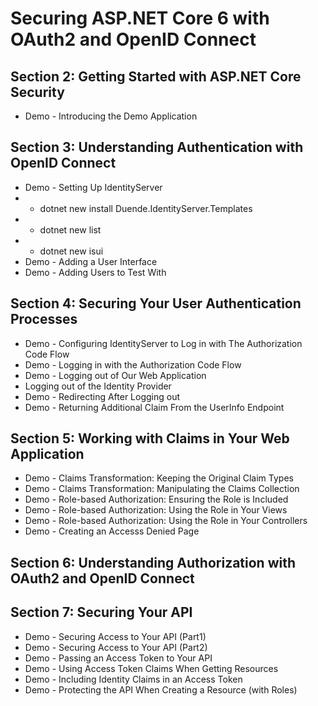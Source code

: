 # Securing ASP.NET Core 6 with OAuth2 and OpenID Connect
## Section 2: Getting Started with ASP.NET Core Security
* Demo - Introducing the Demo Application
## Section 3: Understanding Authentication with OpenID Connect
* Demo - Setting Up IdentityServer
* - dotnet new install Duende.IdentityServer.Templates
* - dotnet new list
* - dotnet new isui
* Demo - Adding a User Interface
* Demo - Adding Users to Test With
## Section 4: Securing Your User Authentication Processes
* Demo - Configuring IdentityServer to Log in with The Authorization Code Flow
* Demo - Logging in with the Authorization Code Flow
* Demo - Logging out of Our Web Application
* Logging out of the Identity Provider
* Demo - Redirecting After Logging out
* Demo - Returning Additional Claim From the UserInfo Endpoint
## Section 5: Working with Claims in Your Web Application
* Demo - Claims Transformation: Keeping the Original Claim Types
* Demo - Claims Transformation: Manipulating the Claims Collection
* Demo - Role-based Authorization: Ensuring the Role is Included
* Demo - Role-based Authorization: Using the Role in Your Views
* Demo - Role-based Authorization: Using the Role in Your Controllers
* Demo - Creating an Accesss Denied Page
## Section 6: Understanding Authorization with OAuth2 and OpenID Connect
## Section 7: Securing Your API
* Demo - Securing Access to Your API (Part1)
* Demo - Securing Access to Your API (Part2)
* Demo - Passing an Access Token to Your API
* Demo - Using Access Token Claims When Getting Resources
* Demo - Including Identity Claims in an Access Token
* Demo - Protecting the API When Creating a Resource (with Roles)